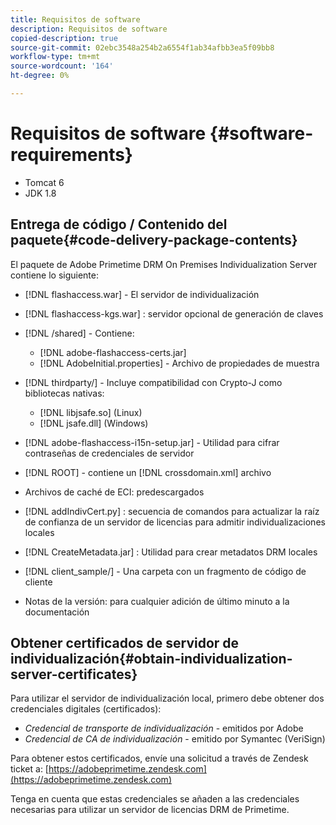 ```yaml
---
title: Requisitos de software
description: Requisitos de software
copied-description: true
source-git-commit: 02ebc3548a254b2a6554f1ab34afbb3ea5f09bb8
workflow-type: tm+mt
source-wordcount: '164'
ht-degree: 0%

---
```


# Requisitos de software {#software-requirements}

* Tomcat 6
* JDK 1.8

## Entrega de código / Contenido del paquete{#code-delivery-package-contents}

El paquete de Adobe Primetime DRM On Premises Individualization Server contiene lo siguiente:

* [!DNL flashaccess.war] - El servidor de individualización
* [!DNL flashaccess-kgs.war] : servidor opcional de generación de claves
* [!DNL /shared] - Contiene:

   * [!DNL adobe-flashaccess-certs.jar]
   * [!DNL AdobeInitial.properties] - Archivo de propiedades de muestra

* [!DNL thirdparty/] - Incluye compatibilidad con Crypto-J como bibliotecas nativas:

   * [!DNL libjsafe.so] (Linux)
   * [!DNL jsafe.dll] (Windows)

* [!DNL adobe-flashaccess-i15n-setup.jar] - Utilidad para cifrar contraseñas de credenciales de servidor
* [!DNL ROOT] - contiene un [!DNL crossdomain.xml] archivo

* Archivos de caché de ECI: predescargados
* [!DNL addIndivCert.py] : secuencia de comandos para actualizar la raíz de confianza de un servidor de licencias para admitir individualizaciones locales
* [!DNL CreateMetadata.jar] : Utilidad para crear metadatos DRM locales
* [!DNL client_sample/] - Una carpeta con un fragmento de código de cliente
* Notas de la versión: para cualquier adición de último minuto a la documentación

## Obtener certificados de servidor de individualización{#obtain-individualization-server-certificates}

Para utilizar el servidor de individualización local, primero debe obtener dos credenciales digitales (certificados):

* *Credencial de transporte de individualización* - emitidos por Adobe
* *Credencial de CA de individualización* - emitido por Symantec (VeriSign)

Para obtener estos certificados, envíe una solicitud a través de Zendesk ticket a: [https://adobeprimetime.zendesk.com](https://adobeprimetime.zendesk.com)

Tenga en cuenta que estas credenciales se añaden a las credenciales necesarias para utilizar un servidor de licencias DRM de Primetime.
